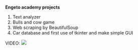 **Engeto academy projects**

1) Text analyzer
2) Bulls and cow game
3) Web scraping by BeautifulSoup
4) Car database and first use of tkinter and make simple GUI

VIDEO:
[![](http://img.youtube.com/vi/4RKcIy_Ihok/0.jpg)](http://www.youtube.com/watch?v=4RKcIy_Ihok "Car database")
